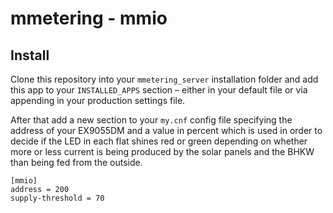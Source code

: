 # mmetering - mmio

## Install

Clone this repository into your ```mmetering_server``` installation folder and add this app to your ```INSTALLED_APPS``` 
section – either in your default file or via appending in your production settings file.

After that add a new section to your ```my.cnf``` config file specifying the address of your EX9055DM and a value 
in percent which is used in order to decide if the LED in each flat shines red or green depending on whether more or 
less current is being produced by the solar panels and the BHKW than being fed from the outside.

```
[mmio]
address = 200
supply-threshold = 70
```


